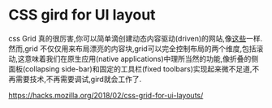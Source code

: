 # CSS gird for UI layout

css Grid 真的很厉害,你可以简单滴创建动态内容驱动(driven)的网站,像[这些](https://speckyboy.com/creative-examples-css-grid-layouts/)一样.然而,grid 不仅仅用来布局漂亮的内容块,grid可以完全控制布局的两个维度,包括滚动,这意味着我们在原生应用(native applications)中理所当然的功能,像折叠的侧面板(collapsing side-bar)和固定的工具栏(fixed toolbars)实现起来微不足道,不再需要技术,不再需要调试,gird就会工作了.

https://hacks.mozilla.org/2018/02/css-grid-for-ui-layouts/